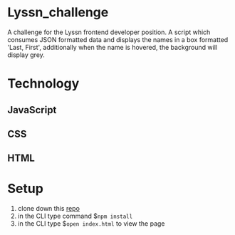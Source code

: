 # Lyssn_challenge

A challenge for the Lyssn frontend developer position. A script which consumes JSON formatted data and displays the names in a box formatted 'Last, First', additionally when the name is hovered, the background will display grey. 

# Technology

## JavaScript
## CSS
## HTML

# Setup

1. clone down this [repo](https://github.com/elizhahn/Lyssn_challenge)
3. in the CLI type command $`npm install`
2. in the CLI type $`open index.html` to view the page
